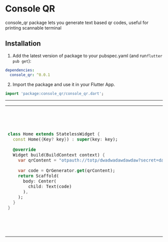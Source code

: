 
# Console QR

console_qr package lets you generate text based qr codes, useful for printing scannable terminal



## Installation

1. Add the latest version of package to your pubspec.yaml (and run`flutter pub get`):
```yaml
dependencies:
  console_qr: ^0.0.1
```
2. Import the package and use it in your Flutter App.
```dart
import 'package:console_qr/console_qr.dart';
```



<hr>

<table>
<tr>
<td>

```dart
class Home extends StatelessWidget {
  const Home({Key? key}) : super(key: key);

  @override
  Widget build(BuildContext context) {
    var qrContent = "otpauth://totp/dwadwadawdawdaw?secret=dawdawdawdadawdawdawdadawdawdawdadawdawdawdadawdawdawdadawdawdawda&issuer=dwadawdawdawd";

    var code = QrGenerator.get(qrContent);
    return Scaffold(
      body: Center(
        child: Text(code)
      ),
    );
  }
}
```

</td>
<td>
<p>
▄▄▄▄▄▄z▄▄▄▄▄▄▄▄▄▄▄▄▄▄▄▄▄▄▄▄▄▄▄▄▄▄▄▄▄▄▄▄▄▄▄▄▄
█ ▄▄▄▄▄ █▀█▄▀    █▀ ▄█   ▀▀  ▀▀ ▄▀█ ▄▄▄▄▄ █
█ █   █ █▄▀▄▄▄ ▀ █▄ ▀▄█▀▄██ ▀▀▄ ▀██ █   █ █
█ █▄▄▄█ █ ▀█▄  ▄▀██▄▀█▀ ▄█    █ ▀██ █▄▄▄█ █
█▄▄▄▄▄▄▄█ ▀ █▄█▄▀▄▀ █▄▀ █ █ ▀ ▀▄▀ █▄▄▄▄▄▄▄█
█ ▄▀▄▀▀▄▄▀█▀▄▀ ▄█▀▀██▀ █▄█  █ ▀▀█▀█ ▄▄▀▄ ▀█
█▄▀ ▀▄ ▄█▄▄███ ▄▀▄█ ▄█ ▀█  ▀█ █ ▄█ █ ▀▄  ██
█▀ ▄▀▀▄▄▄▀▄▀  █ █▄ ▀▀  ██▄▄██▄ ▀▀▀ ▄████▄▄█
█▄▀▀▀ ▀▄▄▄▀▄█ ▀▀█▀ ██ ▀  █  ▀ ▀▀▀▄ ▄██▄█ ▄█
█▀  ▄▀ ▄█▀█▀  █▀█▀▄█▄█  ▀▀▀▄█ ▄█▄█ ▀██ ▀ ▀█
█▄ ▀ █▀▄ ▄█▀█▀ █▀▄ ▀██ ▄▀▀█ ▀▀ ▀█ █ ▄▀ ▄▄▄█
█▀ ▀▄▄▄▄▄█   █▀▄█▀▀██  ▀▄ ▄ █ ▀██▀▄ ██▄▄▄ █
█ █▄  █▄ ▀█▀██ ▀▀▄█  ▄  █ ▀█▀▄█  ▄▄ ▄▄▄ ▄▀█
███▀▄█ ▄▄▄  █▀▄██▄ ▀▀  ▀█ ▄▀█▄ █▀ ▄▄▀█▀█▄██
█ ▄▄▀▄▄▄▄█▄▀ █▀▀█▀ █▀▀▀▀▄▄  ▀  ██ ▄  ▀▄█▄▄█
█▄██▀ █▄▀█ ██  ▄█▀▄█▄▄ ▄▀ ▀▀█▀▄██▄ ▀▀█▀▀▀▀█
█▄█▄  ▀▄ ██▀▄ █ ▀▄ ▀█▀▀▀█▀▄ ▀▄▀███  █▄ ▄▄ █
█▄█▄▄█▄▄█   █ ▄ █▀▀█▄▀ █▄▀ ▄█ ▀█▀ ▄▄▄ ▄▄ ▀█
█ ▄▄▄▄▄ █▄  █ █▀▀▄█ ▄█▀ ▀█ ▀█ █ ▀ █▄█ ▄  ██
█ █   █ █▀ █▀████▄ ▀▀█ ██▀▄██▄ ▀█▄▄ ▄ ▀█▄▄█
█ █▄▄▄█ █▀▀▀ █  █▀ ███▀  █▀ █▀  ▀▀▄█ ▄▄▄ ▄█
▀▀▀▀▀▀▀▀▀▀▀▀▀▀▀▀▀▀▀▀▀▀▀▀▀▀▀▀▀▀▀▀▀▀▀▀▀▀▀▀▀▀▀
</p>
</td>
</tr>
</table>

